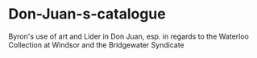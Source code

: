 # Don-Juan-s-catalogue
Byron's use of art and Lider in Don Juan, esp. in regards to the Waterloo Collection at Windsor and the Bridgewater Syndicate
